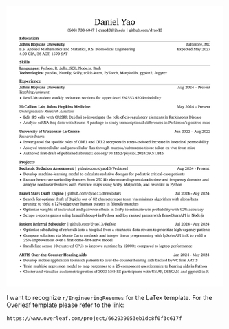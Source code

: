 ![Please view my resume as a .pdf file.](https://github.com/dyao13/resume/blob/main/yao_resume/yao_resume.png)

I want to recognize `r/EngineeringResumes` for the LaTex template. For the Overleaf template please refer to the link:
```
https://www.overleaf.com/project/662939053eb1dc8f0f3c617f
```

